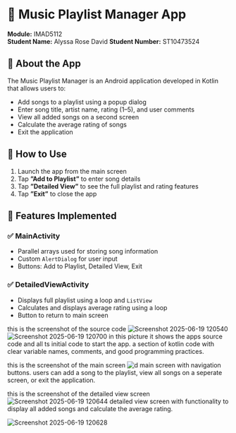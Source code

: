 # 🎵 Music Playlist Manager App
**Module:** IMAD5112  
**Student Name:** Alyssa Rose David 
**Student Number:** ST10473524  


## 📱 About the App
The Music Playlist Manager is an Android application developed in Kotlin that allows users to:
- Add songs to a playlist using a popup dialog  
- Enter song title, artist name, rating (1–5), and user comments  
- View all added songs on a second screen  
- Calculate the average rating of songs  
- Exit the application  


## 🚀 How to Use
1. Launch the app from the main screen  
2. Tap **”Add to Playlist”** to enter song details  
3. Tap **”Detailed View”** to see the full playlist and rating features  
4. Tap **”Exit”** to close the app  


## 🧠 Features Implemented
### ✅ MainActivity
- Parallel arrays used for storing song information  
- Custom `AlertDialog` for user input  
- Buttons: Add to Playlist, Detailed View, Exit  

### ✅ DetailedViewActivity
- Displays full playlist using a loop and `ListView`  
- Calculates and displays average rating using a loop  
- Button to return to main screen  

this is the screenshot of the source code
![Screenshot 2025-06-19 120540](https://github.com/user-attachments/assets/5d9d3bbf-f934-4b1b-9cfe-125985529b20)
![Screenshot 2025-06-19 120700](https://github.com/user-attachments/assets/8fdb23b5-50bc-479f-8436-8a6e082ae086)
in this picture it shows the apps source code and all ts initial code to start the app.
a section of kotlin code with clear variable names, comments, and good programming practices.

 
this is the screenshot of the main screen 
![d](https://github.com/user-attachments/assets/71268018-318a-41a6-9ad1-fe74a678b61d)
main screen with navigation buttons. users can add a song to the playlist, view all songs on a seperate screen, or exit the application. 

this is the screenshot of the detailed view screen 
![Screenshot 2025-06-19 120644](https://github.com/user-attachments/assets/f4622260-d221-4d98-b0a8-9c7390e1f7b8)
detailed view screen with functionality to display all added songs and calculate the average rating.

![Screenshot 2025-06-19 120628](https://github.com/user-attachments/assets/c30516bc-116e-48ff-8632-2eea576e4673)





